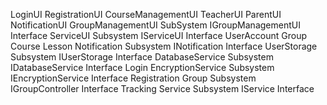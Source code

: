 LoginUI
RegistrationUI
CourseManagementUI
TeacherUI
ParentUI
NotificationUI
GroupManagementUI SubSystem
IGroupManagementUI Interface
ServiceUI Subsystem
IServiceUI Interface
UserAccount
Group
Course
Lesson
Notification Subsystem
INotification Interface
UserStorage Subsystem
IUserStorage Interface
DatabaseService Subsystem
IDatabaseService Interface
Login
EncryptionService Subsystem
IEncryptionService Interface
Registration
Group Subsystem
IGroupController Interface
Tracking
Service Subsystem
IService Interface
